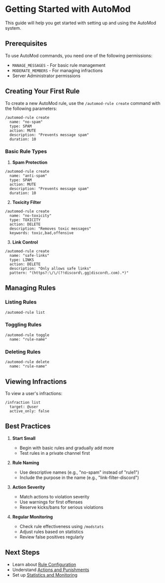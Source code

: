 # Getting Started with AutoMod

This guide will help you get started with setting up and using the AutoMod system.

## Prerequisites

To use AutoMod commands, you need one of the following permissions:

- `MANAGE_MESSAGES` - For basic rule management
- `MODERATE_MEMBERS` - For managing infractions
- Server Administrator permissions

## Creating Your First Rule

To create a new AutoMod rule, use the `/automod-rule create` command with the following parameters:

```
/automod-rule create
  name: "no-spam"
  type: SPAM
  action: MUTE
  description: "Prevents message spam"
  duration: 10
```

### Basic Rule Types

1. **Spam Protection**

```
/automod-rule create
  name: "anti-spam"
  type: SPAM
  action: MUTE
  description: "Prevents message spam"
  duration: 10
```

2. **Toxicity Filter**

```
/automod-rule create
  name: "no-toxicity"
  type: TOXICITY
  action: DELETE
  description: "Removes toxic messages"
  keywords: toxic,bad,offensive
```

3. **Link Control**

```
/automod-rule create
  name: "safe-links"
  type: LINKS
  action: DELETE
  description: "Only allows safe links"
  pattern: "(https?:\/\/(?!discord\.gg|discord\.com).*)"
```

## Managing Rules

### Listing Rules

```
/automod-rule list
```

### Toggling Rules

```
/automod-rule toggle
  name: "rule-name"
```

### Deleting Rules

```
/automod-rule delete
  name: "rule-name"
```

## Viewing Infractions

To view a user's infractions:

```
/infraction list
  target: @user
  active_only: false
```

## Best Practices

1. **Start Small**

   - Begin with basic rules and gradually add more
   - Test rules in a private channel first

2. **Rule Naming**

   - Use descriptive names (e.g., "no-spam" instead of "rule1")
   - Include the purpose in the name (e.g., "link-filter-discord")

3. **Action Severity**

   - Match actions to violation severity
   - Use warnings for first offenses
   - Reserve kicks/bans for serious violations

4. **Regular Monitoring**
   - Check rule effectiveness using `/modstats`
   - Adjust rules based on statistics
   - Review false positives regularly

## Next Steps

- Learn about [Rule Configuration](./rule-configuration.md)
- Understand [Actions and Punishments](./actions-and-punishments.md)
- Set up [Statistics and Monitoring](./statistics-and-monitoring.md)
